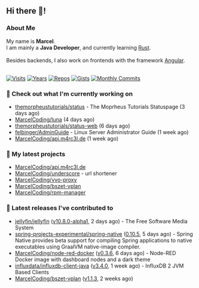 ## Hi there 👋!




### About Me

My name is **Marcel**.<br>
I am mainly a **Java Developer**, and currently learning [Rust](https://www.rust-lang.org).<br>
<br>
Besides backends, I also work on frontends with the framework [Angular](https://angular.io).
<br>
<br>

[![Visits](https://badges.pufler.dev/visits/MarcelCoding/MarcelCoding?style=flat-square&color=black&logo=github)](https://github.com/MarcelCoding)
[![Years](https://badges.pufler.dev/years/MarcelCoding?style=flat-square&color=black&logo=github)](https://github.com/MarcelCoding)
[![Repos](https://badges.pufler.dev/repos/MarcelCoding?style=flat-square&color=black&logo=github)](https://github.com/MarcelCoding?tab=repositories)
[![Gists](https://badges.pufler.dev/gists/MarcelCoding?style=flat-square&color=black&logo=github)](https://gist.github.com/MarcelCoding)
[![Monthly Commits](https://badges.pufler.dev/commits/monthly/MarcelCoding?style=flat-square&color=black&logo=github)](https://github.com/MarcelCoding)

### 👷 Check out what I'm currently working on

- [themorpheustutorials/status](https://github.com/themorpheustutorials/status) - The Moprheus Tutorials Statuspage (3 days ago)
- [MarcelCoding/luna](https://github.com/MarcelCoding/luna) (4 days ago)
- [themorpheustutorials/status-web](https://github.com/themorpheustutorials/status-web) (6 days ago)
- [felbinger/AdminGuide](https://github.com/felbinger/AdminGuide) - Linux Server Administrator Guide (1 week ago)
- [MarcelCoding/api.m4rc3l.de](https://github.com/MarcelCoding/api.m4rc3l.de) (1 week ago)

### 🌱 My latest projects

- [MarcelCoding/api.m4rc3l.de](https://github.com/MarcelCoding/api.m4rc3l.de)
- [MarcelCoding/underscore](https://github.com/MarcelCoding/underscore) - url shortener
- [MarcelCoding/vvo-proxy](https://github.com/MarcelCoding/vvo-proxy)
- [MarcelCoding/bszet-vplan](https://github.com/MarcelCoding/bszet-vplan)
- [MarcelCoding/rpm-manager](https://github.com/MarcelCoding/rpm-manager)

### 🔭 Latest releases I've contributed to

- [jellyfin/jellyfin](https://github.com/jellyfin/jellyfin) ([v10.8.0-alpha1](https://github.com/jellyfin/jellyfin/releases/tag/v10.8.0-alpha1), 2 days ago) - The Free Software Media System
- [spring-projects-experimental/spring-native](https://github.com/spring-projects-experimental/spring-native) ([0.10.5](https://github.com/spring-projects-experimental/spring-native/releases/tag/0.10.5), 5 days ago) - Spring Native provides beta support for compiling Spring applications to native executables using GraalVM native-image compiler.
- [MarcelCoding/node-red-docker](https://github.com/MarcelCoding/node-red-docker) ([v0.3.6](https://github.com/MarcelCoding/node-red-docker/releases/tag/v0.3.6), 6 days ago) - Node-RED Docker image with dashboard nodes and a dark theme
- [influxdata/influxdb-client-java](https://github.com/influxdata/influxdb-client-java) ([v3.4.0](https://github.com/influxdata/influxdb-client-java/releases/tag/v3.4.0), 1 week ago) - InfluxDB 2 JVM Based Clients
- [MarcelCoding/bszet-vplan](https://github.com/MarcelCoding/bszet-vplan) ([v1.1.3](https://github.com/MarcelCoding/bszet-vplan/releases/tag/v1.1.3), 2 weeks ago)


